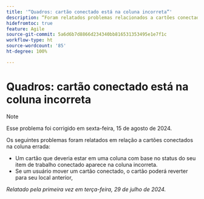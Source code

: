 ```yaml
---
title: '“Quadros: cartão conectado está na coluna incorreta”'
description: “Foram relatados problemas relacionados a cartões conectados na coluna errada.”
hidefromtoc: true
feature: Agile
source-git-commit: 5a6d6b7d8866d234340bb816531353495e1e7f1c
workflow-type: ht
source-wordcount: '85'
ht-degree: 100%

---
```



# Quadros: cartão conectado está na coluna incorreta

>[!NOTE]
>
>Esse problema foi corrigido em sexta-feira, 15 de agosto de 2024.

Os seguintes problemas foram relatados em relação a cartões conectados na coluna errada:

* Um cartão que deveria estar em uma coluna com base no status do seu item de trabalho conectado aparece na coluna incorreta.
* Se um usuário mover um cartão conectado, o cartão poderá reverter para seu local anterior,

_Relatado pela primeira vez em terça-feira, 29 de julho de 2024._
